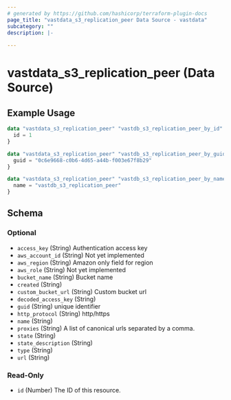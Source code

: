```yaml
---
# generated by https://github.com/hashicorp/terraform-plugin-docs
page_title: "vastdata_s3_replication_peer Data Source - vastdata"
subcategory: ""
description: |-
  
---
```


# vastdata_s3_replication_peer (Data Source)



## Example Usage

```terraform
data "vastdata_s3_replication_peer" "vastdb_s3_replication_peer_by_id" {
  id = 1
}

data "vastdata_s3_replication_peer" "vastdb_s3_replication_peer_by_guid" {
  guid = "0c6e9668-c0b6-4d65-a44b-f003e67f8b29"
}

data "vastdata_s3_replication_peer" "vastdb_s3_replication_peer_by_name" {
  name = "vastdb_s3_replication_peer"
}
```

<!-- schema generated by tfplugindocs -->
## Schema

### Optional

- `access_key` (String) Authentication access key
- `aws_account_id` (String) Not yet implemented
- `aws_region` (String) Amazon only field for region
- `aws_role` (String) Not yet implemented
- `bucket_name` (String) Bucket name
- `created` (String)
- `custom_bucket_url` (String) Custom bucket url
- `decoded_access_key` (String)
- `guid` (String) unique identifier
- `http_protocol` (String) http/https
- `name` (String)
- `proxies` (String) A list of canonical urls separated by a comma.
- `state` (String)
- `state_description` (String)
- `type` (String)
- `url` (String)

### Read-Only

- `id` (Number) The ID of this resource.
